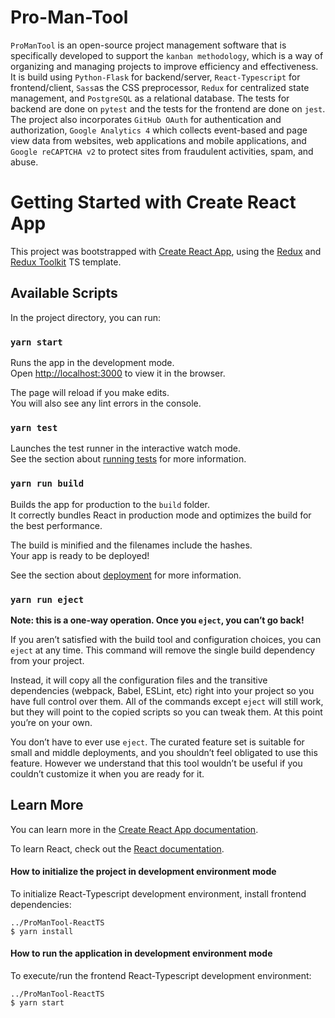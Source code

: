 # Pro-Man-Tool

`ProManTool` is an open-source project management software that is specifically developed to support the `kanban methodology`, which is a way of organizing and managing projects to improve efficiency and effectiveness.
It is build using `Python-Flask` for backend/server, `React-Typescript` for frontend/client, `Sass`as the CSS preprocessor, `Redux` for centralized state management, and `PostgreSQL` as a relational database. The tests for backend are done on `pytest` and the tests for the frontend are done on `jest`.
The project also incorporates `GitHub OAuth` for authentication and authorization, `Google Analytics 4` which collects event-based and page view data from websites, web applications and mobile applications, and `Google reCAPTCHA v2` to protect sites from fraudulent activities, spam, and abuse.


# Getting Started with Create React App

This project was bootstrapped with [Create React App](https://github.com/facebook/create-react-app), using the [Redux](https://redux.js.org/) and [Redux Toolkit](https://redux-toolkit.js.org/) TS template.

## Available Scripts

In the project directory, you can run:

### `yarn start`

Runs the app in the development mode.\
Open [http://localhost:3000](http://localhost:3000) to view it in the browser.

The page will reload if you make edits.\
You will also see any lint errors in the console.

### `yarn test`

Launches the test runner in the interactive watch mode.\
See the section about [running tests](https://facebook.github.io/create-react-app/docs/running-tests) for more information.

### `yarn run build`

Builds the app for production to the `build` folder.\
It correctly bundles React in production mode and optimizes the build for the best performance.

The build is minified and the filenames include the hashes.\
Your app is ready to be deployed!

See the section about [deployment](https://facebook.github.io/create-react-app/docs/deployment) for more information.

### `yarn run eject`

**Note: this is a one-way operation. Once you `eject`, you can’t go back!**

If you aren’t satisfied with the build tool and configuration choices, you can `eject` at any time. This command will remove the single build dependency from your project.

Instead, it will copy all the configuration files and the transitive dependencies (webpack, Babel, ESLint, etc) right into your project so you have full control over them. All of the commands except `eject` will still work, but they will point to the copied scripts so you can tweak them. At this point you’re on your own.

You don’t have to ever use `eject`. The curated feature set is suitable for small and middle deployments, and you shouldn’t feel obligated to use this feature. However we understand that this tool wouldn’t be useful if you couldn’t customize it when you are ready for it.

## Learn More

You can learn more in the [Create React App documentation](https://facebook.github.io/create-react-app/docs/getting-started).

To learn React, check out the [React documentation](https://reactjs.org/).





#### How to initialize the project in development environment mode

To initialize React-Typescript development environment, install frontend dependencies:

```
../ProManTool-ReactTS
$ yarn install
```

#### How to run the application in development environment mode

To execute/run the frontend React-Typescript development environment:

```
../ProManTool-ReactTS
$ yarn start
```
